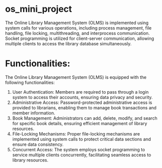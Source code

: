 # os_mini_project
The Online Library Management System (OLMS) is implemented using system calls for various  operations, including process management, file handling, file locking, multithreading, and interprocess  communication. Socket programming is utilized for client-server communication, allowing multiple  clients to access the library database simultaneously.

# Functionalities: 
The Online Library Management System (OLMS) is equipped with the following functionalities: 
1. User Authentication: Members are required to pass through a login system to access their 
accounts, ensuring data privacy and security. 
2. Administrative Access: Password-protected administrative access is provided to librarians, 
enabling them to manage book transactions and member information. 
3. Book Management: Administrators can add, delete, modify, and search for specific book details, 
ensuring efficient management of library resources. 
4. File-Locking Mechanisms: Proper file-locking mechanisms are implemented using system calls 
to protect critical data sections and ensure data consistency. 
5. Concurrent Access: The system employs socket programming to service multiple clients 
concurrently, facilitating seamless access to library resources.
